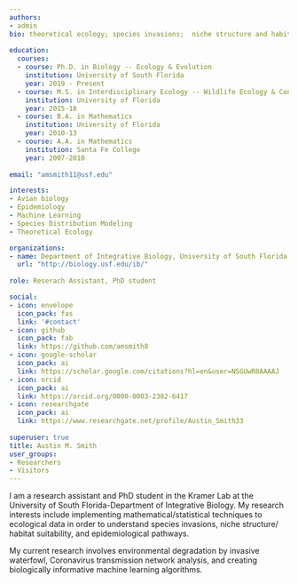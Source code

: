 ```yaml
---
authors: 
- admin
bio: theoretical ecology; species invasions;  niche structure and habitat suitability;  epidemiological pathway modeling
  
education: 
  courses:
  - course: Ph.D. in Biology -- Ecology & Evolution
    institution: University of South Florida 
    year: 2019 - Present
  - course: M.S. in Interdisciplinary Ecology -- Wildlife Ecology & Conservation
    institution: University of Florida
    year: 2015-18
  - course: B.A. in Mathematics
    institution: University of Florida
    year: 2010-13
  - course: A.A. in Mathematics
    institution: Santa Fe College
    year: 2007-2010  
    
email: "amsmith11@usf.edu"

interests:
- Avian biology
- Epidemiology
- Machine Learning
- Species Distribution Modeling
- Theoretical Ecology

organizations:
- name: Department of Integrative Biology, University of South Florida
  url: "http://biology.usf.edu/ib/"
  
role: Reserach Assistant, PhD student

social:
- icon: envelope
  icon_pack: fas
  link: '#contact'
- icon: github
  icon_pack: fab
  link: https://github.com/amsmith8
- icon: google-scholar
  icon_pack: ai
  link: https://scholar.google.com/citations?hl=en&user=NSGUwR8AAAAJ
- icon: orcid
  icon_pack: ai
  link: https://orcid.org/0000-0003-2302-6417
- icon: researchgate
  icon_pack: ai
  link: https://www.researchgate.net/profile/Austin_Smith33
  
superuser: true
title: Austin M. Smith
user_groups:
- Researchers
- Visitors
---
```


I am a research assistant and PhD student in the Kramer Lab at the University of South Florida-Department of Integrative Biology. My research interests include implementing mathematical/statistical techniques to ecological data in order to understand species invasions, niche structure/ habitat suitability, and epidemiological pathways.

My current research involves environmental degradation by invasive waterfowl, Coronavirus transmission network analysis, and creating biologically informative machine learning algorithms. 
